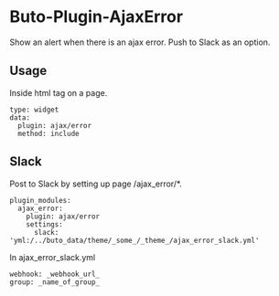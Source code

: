 # Buto-Plugin-AjaxError
Show an alert when there is an ajax error. Push to Slack as an option.
## Usage
Inside html tag on a page.
```
type: widget
data:
  plugin: ajax/error
  method: include
```
## Slack
Post to Slack by setting up page /ajax_error/*.
```
plugin_modules:
  ajax_error:
    plugin: ajax/error
    settings:
      slack: 'yml:/../buto_data/theme/_some_/_theme_/ajax_error_slack.yml'
```
In ajax_error_slack.yml
```
webhook: _webhook_url_
group: _name_of_group_
```
